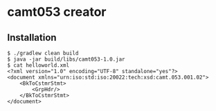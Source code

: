 # camt053 creator


## Installation
```shell
$ ./gradlew clean build
$ java -jar build/libs/camt053-1.0.jar
$ cat helloworld.xml
<?xml version="1.0" encoding="UTF-8" standalone="yes"?>
<document xmlns="urn:iso:std:iso:20022:tech:xsd:camt.053.001.02">
    <BkToCstmrStmt>
        <GrpHdr/>
    </BkToCstmrStmt>
</document>
```
